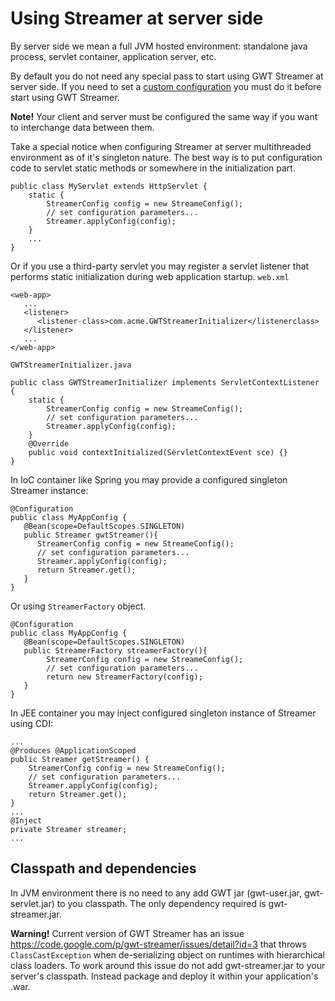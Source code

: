 # Using Streamer at server side #

By server side we mean a full JVM hosted environment: standalone java process, servlet container, application server, etc.

By default you do not need any special pass to start using GWT Streamer at server side. If you need to set a [custom configuration](CustomizingGWTStreamer.md) you must do it before start using GWT Streamer.

**Note!** Your client and server must be configured the same way if you want to interchange data between them.

Take a special notice when configuring Streamer at server multithreaded environment as of it's singleton nature. The best way is to put configuration code to servlet static methods or somewhere in the initialization part.
```
public class MyServlet extends HttpServlet {
    static {
        StreamerConfig config = new StreameConfig();
        // set configuration parameters...
        Streamer.applyConfig(config);
    }
    ...
}
```

Or if you use a third-party servlet you may register a servlet listener that performs static initialization during web application startup.
`web.xml`
```
<web-app>
   ...
   <listener>
      <listener-class>com.acme.GWTStreamerInitializer</listenerclass>
   </listener>
   ...
</web-app>
```
`GWTStreamerInitializer.java`
```
public class GWTStreamerInitializer implements ServletContextListener {
    static {
        StreamerConfig config = new StreameConfig();
        // set configuration parameters...
        Streamer.applyConfig(config);
    }
    @Override    
    public void contextInitialized(ServletContextEvent sce) {}
}
```

In IoC container like Spring you may provide a configured singleton Streamer instance:
```
@Configuration
public class MyAppConfig {
   @Bean(scope=DefaultScopes.SINGLETON)
   public Streamer gwtStreamer(){
      StreamerConfig config = new StreameConfig();
      // set configuration parameters...
      Streamer.applyConfig(config);
      return Streamer.get();
   }
}
```
Or using `StreamerFactory` object.
```
@Configuration
public class MyAppConfig {
   @Bean(scope=DefaultScopes.SINGLETON)
   public StreamerFactory streamerFactory(){
        StreamerConfig config = new StreameConfig();
        // set configuration parameters...
        return new StreamerFactory(config);
   }
}
```
In JEE container you may inject configured singleton instance of Streamer using CDI:
```
...
@Produces @ApplicationScoped
public Streamer getStreamer() {
    StreamerConfig config = new StreameConfig();
    // set configuration parameters...
    Streamer.applyConfig(config);
    return Streamer.get();
}
...
@Inject
private Streamer streamer;
...
```

## Classpath and dependencies ##

In JVM environment there is no need to any add GWT jar (gwt-user.jar, gwt-servlet.jar) to you classpath. The only dependency required is gwt-streamer.jar.

**Warning!** Current version of GWT Streamer has an issue
https://code.google.com/p/gwt-streamer/issues/detail?id=3
that throws `ClassCastException` when de-serializing object on runtimes with hierarchical class loaders.
To work around this issue do not add gwt-streamer.jar to your server's classpath. Instead package and deploy it within your application's .war.